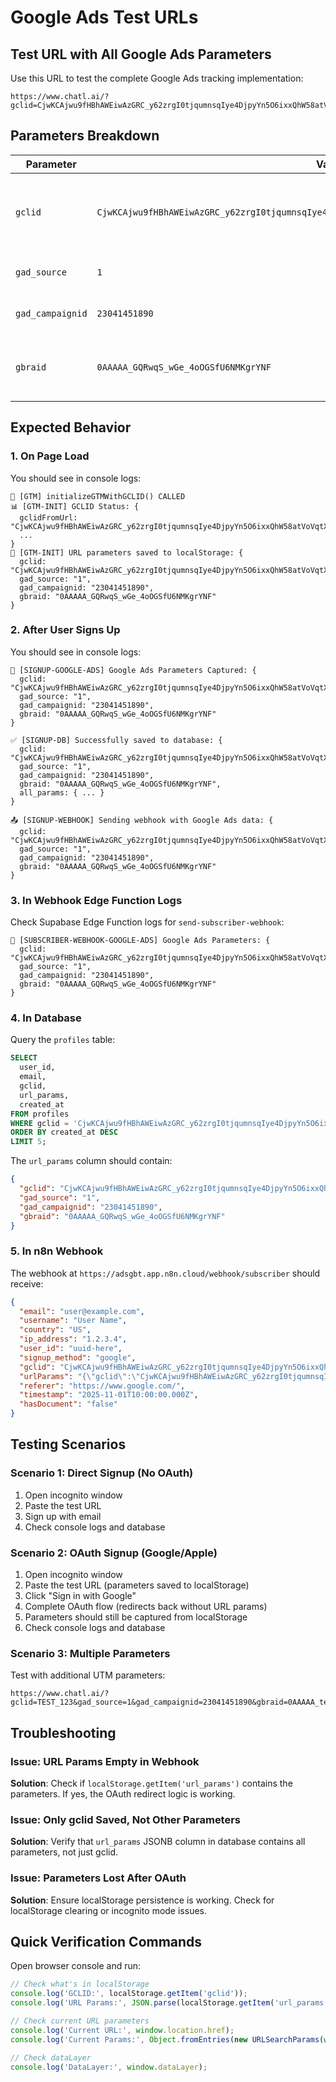 # Google Ads Test URLs

## Test URL with All Google Ads Parameters

Use this URL to test the complete Google Ads tracking implementation:

```
https://www.chatl.ai/?gclid=CjwKCAjwu9fHBhAWEiwAzGRC_y62zrgI0tjqumnsqIye4DjpyYn5O6ixxQhW58atVoVqtXrbCI5lmhoCmYoQAvD_BwE&gad_source=1&gad_campaignid=23041451890&gbraid=0AAAAA_GQRwqS_wGe_4oOGSfU6NMKgrYNF
```

## Parameters Breakdown

| Parameter | Value | Description |
|-----------|-------|-------------|
| `gclid` | `CjwKCAjwu9fHBhAWEiwAzGRC_y62zrgI0tjqumnsqIye4DjpyYn5O6ixxQhW58atVoVqtXrbCI5lmhoCmYoQAvD_BwE` | Google Click ID - Unique identifier for the ad click |
| `gad_source` | `1` | Google Ads source indicator |
| `gad_campaignid` | `23041451890` | Campaign ID from Google Ads |
| `gbraid` | `0AAAAA_GQRwqS_wGe_4oOGSfU6NMKgrYNF` | Google's browser identifier for attribution |

## Expected Behavior

### 1. On Page Load
You should see in console logs:
```
🎯 [GTM] initializeGTMWithGCLID() CALLED
📊 [GTM-INIT] GCLID Status: {
  gclidFromUrl: "CjwKCAjwu9fHBhAWEiwAzGRC_y62zrgI0tjqumnsqIye4DjpyYn5O6ixxQhW58atVoVqtXrbCI5lmhoCmYoQAvD_BwE",
  ...
}
💾 [GTM-INIT] URL parameters saved to localStorage: {
  gclid: "CjwKCAjwu9fHBhAWEiwAzGRC_y62zrgI0tjqumnsqIye4DjpyYn5O6ixxQhW58atVoVqtXrbCI5lmhoCmYoQAvD_BwE",
  gad_source: "1",
  gad_campaignid: "23041451890",
  gbraid: "0AAAAA_GQRwqS_wGe_4oOGSfU6NMKgrYNF"
}
```

### 2. After User Signs Up
You should see in console logs:
```
🎯 [SIGNUP-GOOGLE-ADS] Google Ads Parameters Captured: {
  gclid: "CjwKCAjwu9fHBhAWEiwAzGRC_y62zrgI0tjqumnsqIye4DjpyYn5O6ixxQhW58atVoVqtXrbCI5lmhoCmYoQAvD_BwE",
  gad_source: "1",
  gad_campaignid: "23041451890",
  gbraid: "0AAAAA_GQRwqS_wGe_4oOGSfU6NMKgrYNF"
}

✅ [SIGNUP-DB] Successfully saved to database: {
  gclid: "CjwKCAjwu9fHBhAWEiwAzGRC_y62zrgI0tjqumnsqIye4DjpyYn5O6ixxQhW58atVoVqtXrbCI5lmhoCmYoQAvD_BwE",
  gad_source: "1",
  gad_campaignid: "23041451890",
  gbraid: "0AAAAA_GQRwqS_wGe_4oOGSfU6NMKgrYNF",
  all_params: { ... }
}

📤 [SIGNUP-WEBHOOK] Sending webhook with Google Ads data: {
  gclid: "CjwKCAjwu9fHBhAWEiwAzGRC_y62zrgI0tjqumnsqIye4DjpyYn5O6ixxQhW58atVoVqtXrbCI5lmhoCmYoQAvD_BwE",
  gad_source: "1",
  gad_campaignid: "23041451890",
  gbraid: "0AAAAA_GQRwqS_wGe_4oOGSfU6NMKgrYNF"
}
```

### 3. In Webhook Edge Function Logs
Check Supabase Edge Function logs for `send-subscriber-webhook`:
```
🎯 [SUBSCRIBER-WEBHOOK-GOOGLE-ADS] Google Ads Parameters: {
  gclid: "CjwKCAjwu9fHBhAWEiwAzGRC_y62zrgI0tjqumnsqIye4DjpyYn5O6ixxQhW58atVoVqtXrbCI5lmhoCmYoQAvD_BwE",
  gad_source: "1",
  gad_campaignid: "23041451890",
  gbraid: "0AAAAA_GQRwqS_wGe_4oOGSfU6NMKgrYNF"
}
```

### 4. In Database
Query the `profiles` table:
```sql
SELECT 
  user_id, 
  email, 
  gclid, 
  url_params,
  created_at
FROM profiles
WHERE gclid = 'CjwKCAjwu9fHBhAWEiwAzGRC_y62zrgI0tjqumnsqIye4DjpyYn5O6ixxQhW58atVoVqtXrbCI5lmhoCmYoQAvD_BwE'
ORDER BY created_at DESC
LIMIT 5;
```

The `url_params` column should contain:
```json
{
  "gclid": "CjwKCAjwu9fHBhAWEiwAzGRC_y62zrgI0tjqumnsqIye4DjpyYn5O6ixxQhW58atVoVqtXrbCI5lmhoCmYoQAvD_BwE",
  "gad_source": "1",
  "gad_campaignid": "23041451890",
  "gbraid": "0AAAAA_GQRwqS_wGe_4oOGSfU6NMKgrYNF"
}
```

### 5. In n8n Webhook
The webhook at `https://adsgbt.app.n8n.cloud/webhook/subscriber` should receive:
```json
{
  "email": "user@example.com",
  "username": "User Name",
  "country": "US",
  "ip_address": "1.2.3.4",
  "user_id": "uuid-here",
  "signup_method": "google",
  "gclid": "CjwKCAjwu9fHBhAWEiwAzGRC_y62zrgI0tjqumnsqIye4DjpyYn5O6ixxQhW58atVoVqtXrbCI5lmhoCmYoQAvD_BwE",
  "urlParams": "{\"gclid\":\"CjwKCAjwu9fHBhAWEiwAzGRC_y62zrgI0tjqumnsqIye4DjpyYn5O6ixxQhW58atVoVqtXrbCI5lmhoCmYoQAvD_BwE\",\"gad_source\":\"1\",\"gad_campaignid\":\"23041451890\",\"gbraid\":\"0AAAAA_GQRwqS_wGe_4oOGSfU6NMKgrYNF\"}",
  "referer": "https://www.google.com/",
  "timestamp": "2025-11-01T10:00:00.000Z",
  "hasDocument": "false"
}
```

## Testing Scenarios

### Scenario 1: Direct Signup (No OAuth)
1. Open incognito window
2. Paste the test URL
3. Sign up with email
4. Check console logs and database

### Scenario 2: OAuth Signup (Google/Apple)
1. Open incognito window
2. Paste the test URL (parameters saved to localStorage)
3. Click "Sign in with Google"
4. Complete OAuth flow (redirects back without URL params)
5. Parameters should still be captured from localStorage
6. Check console logs and database

### Scenario 3: Multiple Parameters
Test with additional UTM parameters:
```
https://www.chatl.ai/?gclid=TEST_123&gad_source=1&gad_campaignid=23041451890&gbraid=0AAAAA_test&utm_source=google&utm_medium=cpc&utm_campaign=summer_sale
```

## Troubleshooting

### Issue: URL Params Empty in Webhook
**Solution**: Check if `localStorage.getItem('url_params')` contains the parameters. If yes, the OAuth redirect logic is working.

### Issue: Only gclid Saved, Not Other Parameters
**Solution**: Verify that `url_params` JSONB column in database contains all parameters, not just gclid.

### Issue: Parameters Lost After OAuth
**Solution**: Ensure localStorage persistence is working. Check for localStorage clearing or incognito mode issues.

## Quick Verification Commands

Open browser console and run:
```javascript
// Check what's in localStorage
console.log('GCLID:', localStorage.getItem('gclid'));
console.log('URL Params:', JSON.parse(localStorage.getItem('url_params') || '{}'));

// Check current URL parameters
console.log('Current URL:', window.location.href);
console.log('Current Params:', Object.fromEntries(new URLSearchParams(window.location.search)));

// Check dataLayer
console.log('DataLayer:', window.dataLayer);
```
